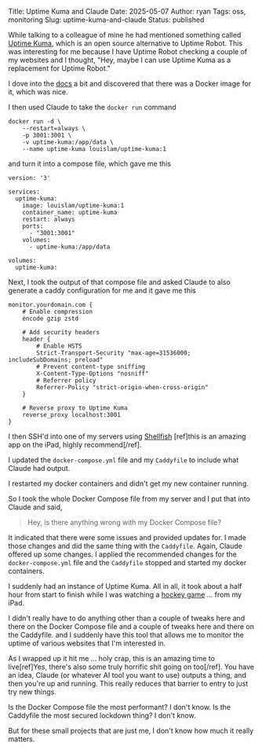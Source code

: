 Title: Uptime Kuma and Claude
Date: 2025-05-07
Author: ryan
Tags: oss, monitoring
Slug: uptime-kuma-and-claude
Status: published

While talking to a colleague of mine he had mentioned something called [Uptime Kuma](https://uptime.kuma.pet/), which is an open source alternative to Uptime Robot. This was interesting for me because I have Uptime Robot checking a couple of my websites and I thought, "Hey, maybe I can use Uptime Kuma as a replacement for Uptime Robot."

I dove into the [docs](https://github.com/louislam/uptime-kuma/blob/master/README.md) a bit and discovered that there was a Docker image for it, which was nice. 

I then used Claude to take the `docker run` command 

```
docker run -d \
    --restart=always \
    -p 3001:3001 \
    -v uptime-kuma:/app/data \
    --name uptime-kuma louislam/uptime-kuma:1
```

and turn it into a compose file, which gave me this

```
version: '3'

services:
  uptime-kuma:
    image: louislam/uptime-kuma:1
    container_name: uptime-kuma
    restart: always
    ports:
      - "3001:3001"
    volumes:
      - uptime-kuma:/app/data

volumes:
  uptime-kuma:
```

Next, I took the output of that compose file and asked Claude to also generate a caddy configuration for me and it gave me this

```
monitor.yourdomain.com {
    # Enable compression
    encode gzip zstd

    # Add security headers
    header {
        # Enable HSTS
        Strict-Transport-Security "max-age=31536000; includeSubDomains; preload"
        # Prevent content-type sniffing
        X-Content-Type-Options "nosniff"
        # Referrer policy
        Referrer-Policy "strict-origin-when-cross-origin"
    }

    # Reverse proxy to Uptime Kuma
    reverse_proxy localhost:3001
}
```

I then SSH'd into one of my servers using [Shellfish](https://secureshellfish.app/) [ref]this is an amazing app on the iPad, highly recommend[/ref]. 

I updated the `docker-compose.yml` file and my `Caddyfile` to include what Claude had output. 

I restarted my docker containers and didn't get my new container running. 

So I took the whole Docker Compose file from my server and I put that into Claude and said, 

> Hey, is there anything wrong with my Docker Compose file? 

It indicated that there were some issues and provided updates for. I made those changes and did the same thing with the `Caddyfile`. Again, Claude offered up some changes. I applied the recommended changes for the `docker-compose.yml` file and the `Caddyfile` stopped and started my docker containers. 

I suddenly had an instance of Uptime Kuma. All in all, it took about a half hour from start to finish while I was watching a [hockey game](https://theahl.com/stats/game-center/1027706) ... from my iPad. 

I didn't really have to do anything other than a couple of tweaks here and there on the Docker Compose file and a couple of tweaks here and there on the Caddyfile. and I suddenly have this tool that allows me to monitor the uptime of various websites that I'm interested in. 

As I wrapped up it hit me ... holy crap, this is an amazing time to live[ref]Yes, there's also some truly horrific shit going on too[/ref]. You have an idea, Claude (or whatever AI tool you want to use) outputs a thing, and then you're up and running. This really reduces that barrier to entry to just try new things. 

Is the Docker Compose file the most performant? I don't know. Is the Caddyfile the most secured lockdown thing? I don't know. 

But for these small projects that are just me, I don't know how much it really matters. 
